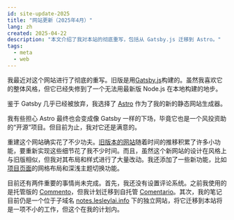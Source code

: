 ```yaml
---
id: site-update-2025
title: "网站更新（2025年4月）"
lang: zh
created: 2025-04-22
description: "本文介绍了我对本站的彻底重写，包括从 Gatsby.js 迁移到 Astro。"
tags:
  - meta
  - web
---
```


我最近对这个网站进行了彻底的重写。旧版是用[Gatsby.js](https://www.gatsbyjs.com/)构建的。虽然我喜欢它的整体风格，但它已经失修到了一个无法用最新版 Node.js 在本地构建的地步。

鉴于 Gatsby 几乎已经被放弃，我选择了 [Astro](https://astro.build/) 作为了我的新的静态网站生成器。

<span class="side-note" style="margin-top: -50px">

我有些担心 Astro 最终也会变成像 Gatsby 一样的下场，毕竟它也是一个风投资助的“开源”项目。但目前为止，我对它还是满意的。

 </span>


重建这个网站确实花了不少功夫。[旧版本的网站](https://web.archive.org/web/20250327200036/https://lesleylai.info/)随着时间的推移积累了许多小功能，要重新实现这些细节花了我不少时间。而且，虽然这个新网站的设计在风格上与旧版相似，但我对其布局和样式进行了大量改动。我还添加了一些新功能，比如[项目页面](/en/projects)的网格布局和深浅主题切换功能。

目前还有两件重要的事情尚未完成。首先，我还没有设置评论系统。之前我使用的是托管版的 [Commento](https://commento.io)，但我计划迁移到自托管 [Comentario](https://comentario.app)。其次，我的笔记目前仍是一个位于子域名 [notes.lesleylai.info](https://notes.lesleylai.info) 下的独立网站，将它迁移到本站将是一项不小的工作，但这个在我的计划内。

